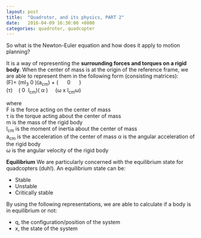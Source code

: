 ```yaml
---
layout: post
title:  "Quadrotor, and its physics, PART 2"
date:   2016-04-09 16:30:00 +0800
categories: quadrotor, quadcopter
---
```

So what is the Newton-Euler equation and how does it apply to motion planning?

It is a way of representing the __surrounding forces and torques on a rigid body__.
When the center of mass is at the origin of the reference frame, we are able to represent them in the following form (consisting matrices):  
(F)= (mI<sub>3</sub> 0 )(a<sub>cm</sub>) + ( &nbsp;&nbsp;&nbsp;&nbsp;&nbsp;0&nbsp;&nbsp;&nbsp;&nbsp;&nbsp; )  
(τ) &nbsp;&nbsp;&nbsp;(&nbsp;0 &nbsp;I<sub>cm</sub>)( α ) &nbsp;&nbsp;&nbsp;&nbsp;(ω x I<sub>cm</sub>ω)

where   
F is the force acting on the center of mass  
τ is the torque acting about the center of mass  
m is the mass of the rigid body  
I<sub>cm</sub> is the moment of inertia about the center of mass  
a<sub>cm</sub> is the acceleration of the center of mass
α is the angular acceleration of the rigid body  
ω is the angular velocity of the rigid body

__Equilibrium__
We are particularly concerned with the equilibrium state for quadcopters (duh!). An equilibrium state can be:
- Stable
- Unstable
- Critically stable

By using the following representations, we are able to calculate if a body is in equilibrium or not:
- q, the configuration/position of the system
- x, the state of the system
